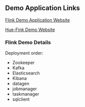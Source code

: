 ## Demo Application Links
[Flink Demo Application Website](https://flink.apache.org/2020/07/28/flink-sql-demo-building-e2e-streaming-application.html)

[Hue-Fink Demo Website](https://gethue.com/blog/tutorial-query-live-data-stream-with-flink-sql/)

### Flink Demo Details
Deployment order:

- Zookeeper
- Kafka
- Elasticsearch
- Kibana
- datagen
- jobmanager
- taskmanager
- sqlclient

